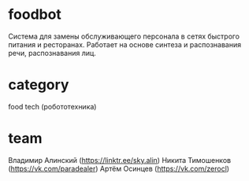 # foodbot
Система для замены обслуживающего персонала в сетях быстрого питания и ресторанах. Работает на основе синтеза и распознавания речи, распознавания лиц.

# category
food tech (робототехника)

# team
Владимир Алинский (https://linktr.ee/sky.alin)
Никита Тимошенков (https://vk.com/paradealer)
Артём Осинцев (https://vk.com/zerocl)
